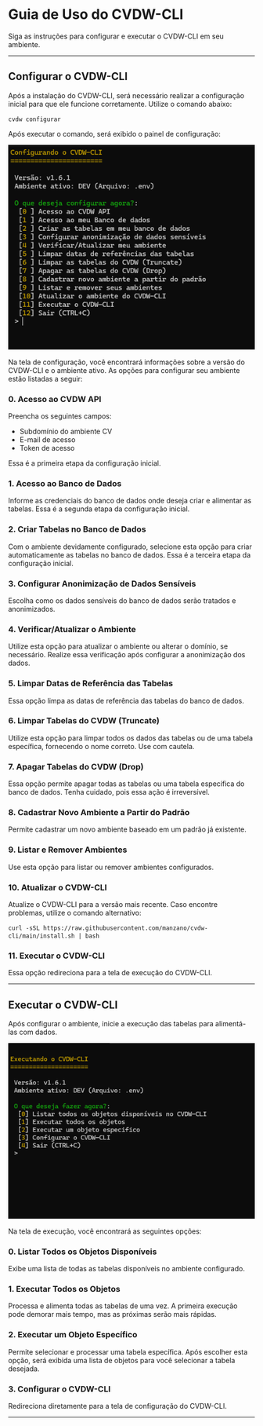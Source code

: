 # Guia de Uso do CVDW-CLI

Siga as instruções para configurar e executar o CVDW-CLI em seu ambiente.

---

## Configurar o CVDW-CLI

Após a instalação do CVDW-CLI, será necessário realizar a configuração inicial para que ele funcione corretamente. Utilize o comando abaixo:

```console
cvdw configurar
```

Após executar o comando, será exibido o painel de configuração:

![cvdw configurar](imgs/configurar.png "cvdw configurar")

Na tela de configuração, você encontrará informações sobre a versão do CVDW-CLI e o ambiente ativo. As opções para configurar seu ambiente estão listadas a seguir:

### 0. Acesso ao CVDW API
Preencha os seguintes campos:
- Subdomínio do ambiente CV
- E-mail de acesso
- Token de acesso

Essa é a primeira etapa da configuração inicial.

### 1. Acesso ao Banco de Dados
Informe as credenciais do banco de dados onde deseja criar e alimentar as tabelas. Essa é a segunda etapa da configuração inicial.

### 2. Criar Tabelas no Banco de Dados
Com o ambiente devidamente configurado, selecione esta opção para criar automaticamente as tabelas no banco de dados. Essa é a terceira etapa da configuração inicial.

### 3. Configurar Anonimização de Dados Sensíveis
Escolha como os dados sensíveis do banco de dados serão tratados e anonimizados.

### 4. Verificar/Atualizar o Ambiente
Utilize esta opção para atualizar o ambiente ou alterar o domínio, se necessário. Realize essa verificação após configurar a anonimização dos dados.

### 5. Limpar Datas de Referência das Tabelas
Essa opção limpa as datas de referência das tabelas do banco de dados.

### 6. Limpar Tabelas do CVDW (Truncate)
Utilize esta opção para limpar todos os dados das tabelas ou de uma tabela específica, fornecendo o nome correto. Use com cautela.

### 7. Apagar Tabelas do CVDW (Drop)
Essa opção permite apagar todas as tabelas ou uma tabela específica do banco de dados. Tenha cuidado, pois essa ação é irreversível.

### 8. Cadastrar Novo Ambiente a Partir do Padrão
Permite cadastrar um novo ambiente baseado em um padrão já existente.

### 9. Listar e Remover Ambientes
Use esta opção para listar ou remover ambientes configurados.

### 10. Atualizar o CVDW-CLI
Atualize o CVDW-CLI para a versão mais recente. Caso encontre problemas, utilize o comando alternativo:

```console
curl -sSL https://raw.githubusercontent.com/manzano/cvdw-cli/main/install.sh | bash
```

### 11. Executar o CVDW-CLI
Essa opção redireciona para a tela de execução do CVDW-CLI.

---

## Executar o CVDW-CLI

Após configurar o ambiente, inicie a execução das tabelas para alimentá-las com dados.

![cvdw executar](imgs/executar.png "cvdw executar")

Na tela de execução, você encontrará as seguintes opções:

### 0. Listar Todos os Objetos Disponíveis
Exibe uma lista de todas as tabelas disponíveis no ambiente configurado.

### 1. Executar Todos os Objetos
Processa e alimenta todas as tabelas de uma vez. A primeira execução pode demorar mais tempo, mas as próximas serão mais rápidas.

### 2. Executar um Objeto Específico
Permite selecionar e processar uma tabela específica. Após escolher esta opção, será exibida uma lista de objetos para você selecionar a tabela desejada.

### 3. Configurar o CVDW-CLI
Redireciona diretamente para a tela de configuração do CVDW-CLI.

---

